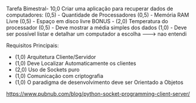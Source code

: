 Tarefa Bimestral- 10,0 Criar uma aplicação para recuperar dados de computadores:
    (0,5) - Quantidade de Processadores
    (0,5) - Memória RAM Livre
    (0,5) - Espaço em disco livre
    BONUS - (2,0) Temperatura do processador
    (0,5) - Deve mostrar a média simples dos dados
    (1,0) - Deve ser possível listar e detalhar um computador a escolha ---> nao entendi
   
Requisitos Principais:
- (1,0) Arquitetura Cliente/Servidor
- (1,0) Deve Localizar Automaticamente os clientes
- (2,0) Uso de Sockets puro
- (1,0) Comunicação com criptografia
- (1,0) O paradigma de desenvolvimento deve ser Orientado a Objetos

https://www.pubnub.com/blog/python-socket-programming-client-server/
